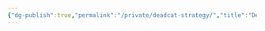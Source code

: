 ```yaml
---
{"dg-publish":true,"permalink":"/private/deadcat-strategy/","title":"Deadcat Strategy","tags":["misc","stub"],"created":"","updated":""}
---
```

